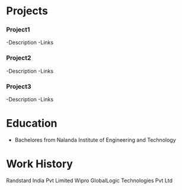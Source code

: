 
# Projects
### Project1
-Description
-Links

### Project2
-Description
-Links

### Project3
-Description
-Links

# Education
- Bachelores from Nalanda Institute of Engineering and Technology

# Work History
Randstard India Pvt Limited
Wipro
GlobalLogic Technologies Pvt Ltd
